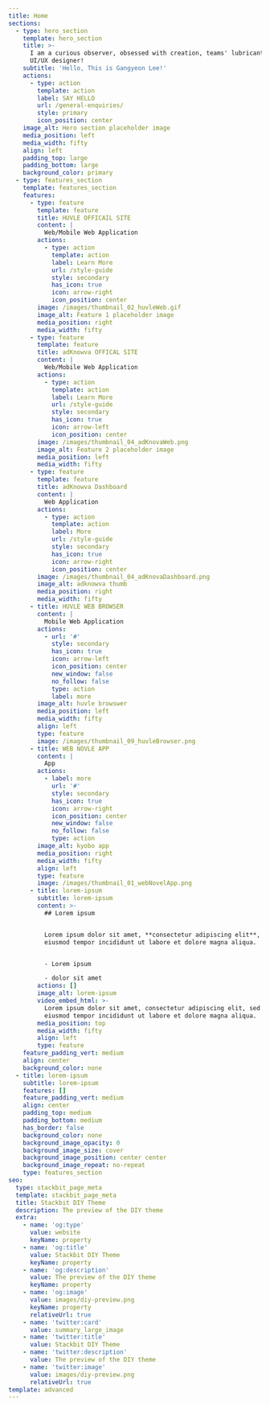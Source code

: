 ```yaml
---
title: Home
sections:
  - type: hero_section
    template: hero_section
    title: >-
      I am a curious observer, obsessed with creation, teams' lubricant, and a
      UI/UX designer!
    subtitle: 'Hello, This is Gangyeon Lee!'
    actions:
      - type: action
        template: action
        label: SAY HELLO
        url: /general-enquiries/
        style: primary
        icon_position: center
    image_alt: Hero section placeholder image
    media_position: left
    media_width: fifty
    align: left
    padding_top: large
    padding_bottom: large
    background_color: primary
  - type: features_section
    template: features_section
    features:
      - type: feature
        template: feature
        title: HUVLE OFFICAIL SITE
        content: |
          Web/Mobile Web Application
        actions:
          - type: action
            template: action
            label: Learn More
            url: /style-guide
            style: secondary
            has_icon: true
            icon: arrow-right
            icon_position: center
        image: /images/thumbnail_02_huvleWeb.gif
        image_alt: Feature 1 placeholder image
        media_position: right
        media_width: fifty
      - type: feature
        template: feature
        title: adKnowva OFFICAL SITE
        content: |
          Web/Mobile Web Application
        actions:
          - type: action
            template: action
            label: Learn More
            url: /style-guide
            style: secondary
            has_icon: true
            icon: arrow-left
            icon_position: center
        image: /images/thumbnail_04_adKnovaWeb.png
        image_alt: Feature 2 placeholder image
        media_position: left
        media_width: fifty
      - type: feature
        template: feature
        title: adKnowva Dashboard
        content: |
          Web Application
        actions:
          - type: action
            template: action
            label: More
            url: /style-guide
            style: secondary
            has_icon: true
            icon: arrow-right
            icon_position: center
        image: /images/thumbnail_04_adKnovaDashboard.png
        image_alt: adknowva thumb
        media_position: right
        media_width: fifty
      - title: HUVLE WEB BROWSER
        content: |
          Mobile Web Application
        actions:
          - url: '#'
            style: secondary
            has_icon: true
            icon: arrow-left
            icon_position: center
            new_window: false
            no_follow: false
            type: action
            label: more
        image_alt: huvle browswer
        media_position: left
        media_width: fifty
        align: left
        type: feature
        image: /images/thumbnail_09_huvleBrowser.png
      - title: WEB NOVLE APP
        content: |
          App
        actions:
          - label: more
            url: '#'
            style: secondary
            has_icon: true
            icon: arrow-right
            icon_position: center
            new_window: false
            no_follow: false
            type: action
        image_alt: kyobo app
        media_position: right
        media_width: fifty
        align: left
        type: feature
        image: /images/thumbnail_01_webNovelApp.png
      - title: lorem-ipsum
        subtitle: lorem-ipsum
        content: >-
          ## Lorem ipsum


          Lorem ipsum dolor sit amet, **consectetur adipiscing elit**, sed do
          eiusmod tempor incididunt ut labore et dolore magna aliqua.


          - Lorem ipsum

          - dolor sit amet
        actions: []
        image_alt: lorem-ipsum
        video_embed_html: >-
          Lorem ipsum dolor sit amet, consectetur adipiscing elit, sed do
          eiusmod tempor incididunt ut labore et dolore magna aliqua.
        media_position: top
        media_width: fifty
        align: left
        type: feature
    feature_padding_vert: medium
    align: center
    background_color: none
  - title: lorem-ipsum
    subtitle: lorem-ipsum
    features: []
    feature_padding_vert: medium
    align: center
    padding_top: medium
    padding_bottom: medium
    has_border: false
    background_color: none
    background_image_opacity: 0
    background_image_size: cover
    background_image_position: center center
    background_image_repeat: no-repeat
    type: features_section
seo:
  type: stackbit_page_meta
  template: stackbit_page_meta
  title: Stackbit DIY Theme
  description: The preview of the DIY theme
  extra:
    - name: 'og:type'
      value: website
      keyName: property
    - name: 'og:title'
      value: Stackbit DIY Theme
      keyName: property
    - name: 'og:description'
      value: The preview of the DIY theme
      keyName: property
    - name: 'og:image'
      value: images/diy-preview.png
      keyName: property
      relativeUrl: true
    - name: 'twitter:card'
      value: summary_large_image
    - name: 'twitter:title'
      value: Stackbit DIY Theme
    - name: 'twitter:description'
      value: The preview of the DIY theme
    - name: 'twitter:image'
      value: images/diy-preview.png
      relativeUrl: true
template: advanced
---
```

